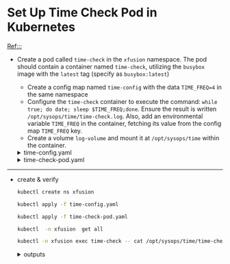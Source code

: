 # Set Up Time Check Pod in Kubernetes

[Ref:::](https://shubhamksawant.medium.com/kubernetes-time-check-pod-bc28d15c543d)

* Create a pod called `time-check` in the `xfusion` namespace. The pod should contain a container named `time-check`, utilizing the `busybox` image with the `latest` tag (specify as `busybox:latest`)
    - Create a config map named `time-config` with the data `TIME_FREQ=4` in the same namespace
    - Configure the `time-check` container to execute the command: `while true; do date; sleep $TIME_FREQ;done`. Ensure the result is written `/opt/sysops/time/time-check.log`. Also, add an environmental variable `TIME_FREQ` in the container, fetching its value from the config map `TIME_FREQ` key.
    - Create a volume `log-volume` and mount it at `/opt/sysops/time` within the container.

    <details>
    <summary>time-config.yaml</summary>

      apiVersion: v1
      kind: ConfigMap
      metadata:
        name: time-config
        namespace: xfusion
      data:
        TIME_FREQ: "4"
      
    </details>

    <details>
    <summary>time-check-pod.yaml</summary>

      apiVersion: v1
      kind: Pod
      metadata:
        name: time-check
        namespace: xfusion
      spec:
        containers:
        - name: time-check
          image: busybox:latest
          command: ["/bin/sh", "-c"]
          args:
            - while true; do date >> /opt/sysops/time/time-check.log; sleep $TIME_FREQ; done
          env:
          - name: TIME_FREQ
            valueFrom:
              configMapKeyRef:
                name: time-config
                key: TIME_FREQ
          volumeMounts:
          - name: log-volume
            mountPath: /opt/sysops/time
        volumes:
        - name: log-volume
          emptyDir: {}
      
    </details>

---

* create & verify

  ```bash
  kubectl create ns xfusion

  kubectl apply -f time-config.yaml

  kubectl apply -f time-check-pod.yaml

  kubectl  -n xfusion  get all

  kubectl -n xfusion exec time-check -- cat /opt/sysops/time/time-check.log

  ```
    <details>
    <summary>outputs</summary>

      # kubectl create ns xfusion

      namespace/xfusion created

      # kubectl apply -f time-config.yaml

      configmap/time-config created

      # kubectl apply -f time-check-pod.yaml

      pod/time-check created

      # kubectl  -n xfusion  get all

      NAME             READY   STATUS    RESTARTS   AGE
      pod/time-check   1/1     Running   0          39s

      # kubectl -n xfusion exec time-check -- cat /opt/sysops/time/time-check.log

      Tue Sep 23 03:00:51 UTC 2025
      Tue Sep 23 03:00:55 UTC 2025
      Tue Sep 23 03:00:59 UTC 2025
      Tue Sep 23 03:01:03 UTC 2025
      Tue Sep 23 03:01:07 UTC 2025

    </details>